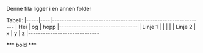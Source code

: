 Denne fila ligger i en annen folder

Tabell:
|-----|----|--------------------------------------------------------------
| Hei | og | hopp
|--------------------------------
| Linje 1  | | | | 
| Linje 2 | x  | y | z
|-----------------------------


*** bold ***
